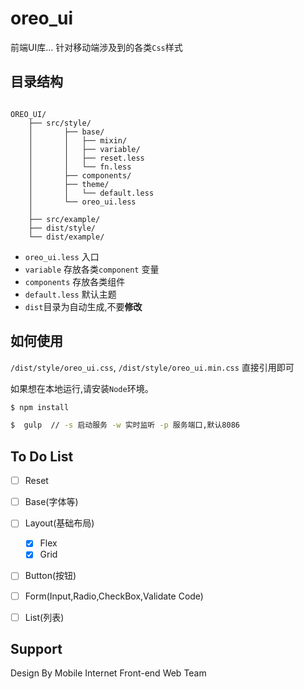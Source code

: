 # oreo_ui

前端UI库... 针对移动端涉及到的各类`Css`样式





## 目录结构

```

OREO_UI/
    ├── src/style/
    │       ├── base/
    │       │   ├── mixin/
    │       │   ├── variable/
    │       │   ├── reset.less
    │       │   └── fn.less
    │       ├── components/
    │       ├── theme/
    │       │   └── default.less
    │       └── oreo_ui.less  
    │
    ├── src/example/
    ├── dist/style/
    └── dist/example/ 

```
- `oreo_ui.less` 入口
- `variable` 存放各类`component` 变量
- `components` 存放各类组件
- `default.less` 默认主题
- `dist`目录为自动生成,不要**修改**

## 如何使用

`/dist/style/oreo_ui.css`, `/dist/style/oreo_ui.min.css` 直接引用即可

如果想在本地运行,请安装`Node`环境。

```bash
$ npm install

$  gulp  // -s 启动服务 -w 实时监听 -p 服务端口,默认8086

```


## To Do List

- [ ] Reset
- [ ] Base(字体等)
- [ ] Layout(基础布局)
    - [x] Flex
    - [x] Grid
- [ ] Button(按钮)
- [ ] Form(Input,Radio,CheckBox,Validate Code)
- [ ] List(列表)


## Support

Design By Mobile Internet Front-end Web Team